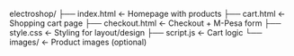 electroshop/
├── index.html         ← Homepage with products
├── cart.html          ← Shopping cart page
├── checkout.html      ← Checkout + M-Pesa form
├── style.css          ← Styling for layout/design
├── script.js          ← Cart logic
└── images/            ← Product images (optional)

